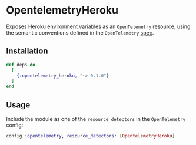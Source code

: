 # OpentelemetryHeroku

Exposes Heroku environment variables as an `OpenTelemetry` resource, using the
semantic conventions defined in the `OpenTelemetry`
[spec](https://opentelemetry.io/docs/specs/otel/resource/semantic_conventions/cloud_provider/heroku/).

## Installation

```elixir
def deps do
  [
    {:opentelemetry_heroku, "~> 0.1.0"}
  ]
end
```

## Usage

Include the module as one of the `resource_detectors` in the `OpenTelemetry` config:

```elixir
config :opentelemetry, resource_detectors: [OpentelemetryHeroku]
```
